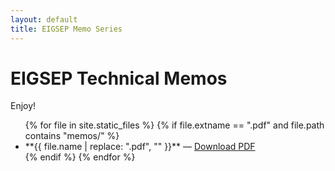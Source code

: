 ```yaml
---
layout: default
title: EIGSEP Memo Series
---
```


# EIGSEP Technical Memos

Enjoy!

<ul>
{% for file in site.static_files %}
  {% if file.extname == ".pdf" and file.path contains "memos/" %}
  <li>
    **{{ file.name | replace: ".pdf", "" }}** &mdash;
    <a href="{{ file.path }}">Download PDF</a>
  </li>
  {% endif %}
{% endfor %}
</ul>

